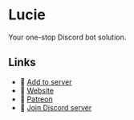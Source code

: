 # Lucie
Your one-stop Discord bot solution.


## Links
- 🔗 [Add to server](https://lucie.gg/invite)
- 🔗 [Website](https://lucie.gg/)
- 🔗 [Patreon](https://lucie.gg/patreon)
- 🔗 [Join Discord server](https://lucie.gg/server)
